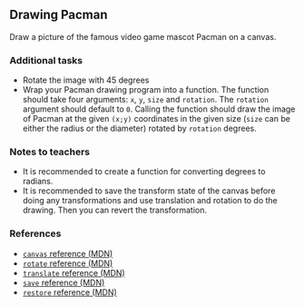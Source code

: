 ## Drawing Pacman

Draw a picture of the famous video game mascot Pacman on a canvas.

### Additional tasks

- Rotate the image with 45 degrees
- Wrap your Pacman drawing program into a function. The function should take four arguments: `x`, `y`, `size` and `rotation`. The `rotation` argument should default to `0`. Calling the function should draw the image of Pacman at the given `(x;y)` coordinates in the given size (`size` can be either the radius or the diameter) rotated by `rotation` degrees. 

### Notes to teachers

- It is recommended to create a function for converting degrees to radians.
- It is recommended to save the transform state of the canvas before doing any transformations and use translation and rotation to do the drawing. Then you can revert the transformation.

### References

- [`canvas` reference (MDN)][1]
- [`rotate` reference (MDN)][2]
- [`translate` reference (MDN)][3]
- [`save` reference (MDN)][4]
- [`restore` reference (MDN)][5]

[1]: https://developer.mozilla.org/en-US/docs/Web/API/CanvasRenderingContext2D
[2]: https://developer.mozilla.org/en-US/docs/Web/API/CanvasRenderingContext2D/rotate
[3]: https://developer.mozilla.org/en-US/docs/Web/API/CanvasRenderingContext2D/translate
[4]: https://developer.mozilla.org/en-US/docs/Web/API/CanvasRenderingContext2D/save
[5]: https://developer.mozilla.org/en-US/docs/Web/API/CanvasRenderingContext2D/restore
